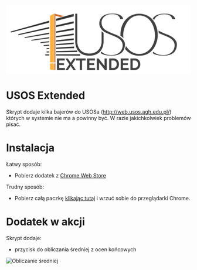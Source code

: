 ![banner](https://github.com/engdave/usos-extended/blob/main/pictures/usoslogo1_plain_white_4000.png)

# USOS Extended

Skrypt dodaje kilka bajerów do USOSa (http://web.usos.agh.edu.pl/) których w systemie nie ma a powinny być. W razie jakichkolwiek problemów pisać.

# Instalacja

Łatwy sposób:
- Pobierz dodatek z [Chrome Web Store](https://chrome.google.com/webstore/category/extensions)

Trudny sposób:
- Pobierz całą paczkę [klikając tutaj](https://github.com/engdave/usos-extended/archive/refs/heads/main.zip) i wrzuć sobie do przeglądarki Chrome.

# Dodatek w akcji

Skrypt dodaje:
- przycisk do obliczania średniej z ocen końcowych

![Obliczanie średniej](https://github.com/engdave/usos-extended/blob/main/pictures/obliczanie_%C5%9Bredniej.png?raw=true)
